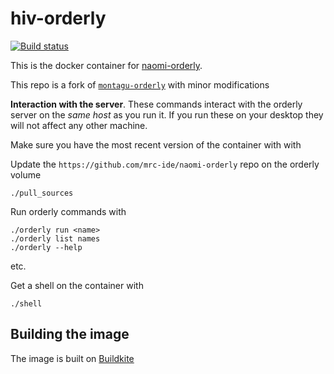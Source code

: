 # hiv-orderly

[![Build status](https://badge.buildkite.com/238568f4671d9f391b7e48e5a225f3e1be32b7b6191caa261f.svg?branch=main)](https://buildkite.com/mrc-ide/hiv-orderly)

This is the docker container for [naomi-orderly](https://github.com/mrc-ide/naomi-orderly).

This repo is a fork of [`montagu-orderly`](https://github.com/vimc/montagu-orderly) with minor modifications

**Interaction with the server**.  These commands interact with the orderly server on the *same host* as you run it.  If you run these on your desktop they will not affect any other machine.

Make sure you have the most recent version of the container with with

Update the `https://github.com/mrc-ide/naomi-orderly` repo on the orderly volume

```
./pull_sources
```

Run orderly commands with

```
./orderly run <name>
./orderly list names
./orderly --help
```

etc.

Get a shell on the container with

```
./shell
```

## Building the image

The image is built on [Buildkite](https://buildkite.com/mrc-ide/hiv-orderly)
